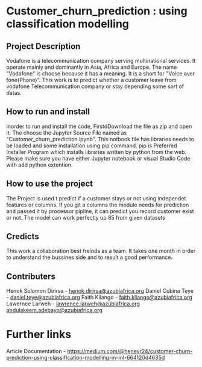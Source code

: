 # Customer_churn_prediction : using classification modelling 

## Project Description
Vodafone is a telecommunication company serving multinational services. It operate mainly and dominantly in Asia, Africa and Europe. The name "Vodafone" is choose because it has a meaning. It is a short for "Voice over fone(Phone)". This work is to predict whether a customer leave from vodafone Telecommunication company or stay depending some sort of datas.

## How to run and install
Inorder to run and install the code, FirstdDownload the file as zip and open it. The choose the Jupyter Source File named as "Customer_churn_prediction.ipynb". This notbook file has libraries needs to be loaded and some installation using pip command. pip is Preferred Installer Program which installs libraries written by python from the web. Please make sure you have either Jupyter notebook or visual Studio Code with add python extention.

## How to use the project
The Project is used t predict if a customer stays or not using independet features or columns. If you git a columns the module needs for prediction and passed it by processor pipline, it can predict you record customer exist or not. The model can work perfectly up 85 from given datasets

## Credicts

This work a collaboration best freinds as a team. It takes one month in order to understand the bussines side and to result a good performance.

## Contributers
Henok Solomon Dirirsa - henok.dirirsa@azubiafrica.org
Daniel Cobina Teye - daniel.teye@azubiafrica.org
Faith Kilango - faith.kilango@azubiafrica.org
Lawernce  Larweh - lawrence.larweh@azubiafrica.org
abdulakeem.adebayo@azubiafrica.org

# Further links
Article Documentation - https://medium.com/@heneyr24/customer-churn-prediction-using-classification-modelling-in-ml-664120d4635d
